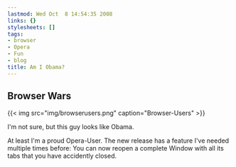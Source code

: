 ```yaml
---
lastmod: Wed Oct  8 14:54:35 2008
links: {}
stylesheets: []
tags:
- browser
- Opera
- Fun
- blog
title: Am I Obama?
---
```



## Browser Wars

{{< img src="img/browserusers.png" caption="Browser-Users" >}}


I'm not sure, but this guy looks like Obama.

At least I'm a proud Opera-User. The new release has a feature I've needed multiple times before:
You can now reopen a complete Window with all its tabs that you have accidently closed.


